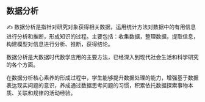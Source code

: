 ##  **数据分析**

:writing_hand:  数据分析是指针对研究对象获得相关数据，运用统计方法对数据中的有用信息进行分析和推断，形成知识的过程。主要包括：收集数据，整理数据，提取信息，构建模型对信息进行分析、推断，获得结论。

数据分析是大数据时代数学应用的主要方法，已经深入到现代社会生活和科学研究的各个方面。

在数据分析核心素养的形成过程中，学生能够提升数据处理的能力，增强基于数据表达现实问题的意识，养成通过数据思考问题的习惯，积累依托数据探索事物本质、关联和规律的活动经验。
